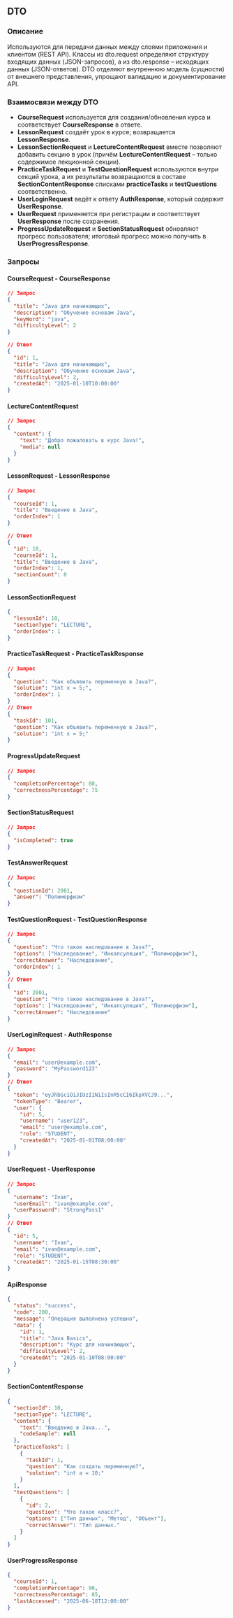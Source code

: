 ## DTO
### Описание
Используются для передачи данных между слоями приложения 
и клиентом (REST API). Классы из dto.request определяют 
структуру входящих данных (JSON-запросов), а из dto.response
– исходящих данных (JSON-ответов). DTO отделяют внутреннюю 
модель (сущности) от внешнего представления, упрощают 
валидацию и документирование API.

### Взаимосвязи между DTO
- **CourseRequest** используется для создания/обновления курса и соответствует **CourseResponse** в ответе.
- **LessonRequest** создаёт урок в курсе; возвращается **LessonResponse**.
- **LessonSectionRequest** и **LectureContentRequest** вместе позволяют добавить секцию в урок (причём **LectureContentRequest** – только содержимое лекционной секции).
- **PracticeTaskRequest** и **TestQuestionRequest** используются внутри секций урока, а их результаты возвращаются в составе **SectionContentResponse** списками **practiceTasks** и **testQuestions** соответственно.
- **UserLoginRequest** ведёт к ответу **AuthResponse**, который содержит **UserResponse**.
- **UserRequest** применяется при регистрации и соответствует **UserResponse** после сохранения.
- **ProgressUpdateRequest** и **SectionStatusRequest** обновляют прогресс пользователя; итоговый прогресс можно получить в **UserProgressResponse**.


### Запросы
#### CourseRequest - CourseResponse
```json 
// Запрос
{
  "title": "Java для начинающих",
  "description": "Обучение основам Java",
  "keyWord": "java",
  "difficultyLevel": 2
}

// Ответ
{
  "id": 1,
  "title": "Java для начинающих",
  "description": "Обучение основам Java",
  "difficultyLevel": 2,
  "createdAt": "2025-01-10T10:00:00"
}
```
#### LectureContentRequest
```json 
// Запрос 
{
  "content": {
    "text": "Добро пожаловать в курс Java!",
    "media": null
  }
}
```
#### LessonRequest - LessonResponse
```json 
// Запрос
{
  "courseId": 1,
  "title": "Введение в Java",
  "orderIndex": 1
}

// Ответ
{
  "id": 10,
  "courseId": 1,
  "title": "Введение в Java",
  "orderIndex": 1,
  "sectionCount": 0
}
```
#### LessonSectionRequest
```json
{
  "lessonId": 10,
  "sectionType": "LECTURE",
  "orderIndex": 1
}
```
#### PracticeTaskRequest - PracticeTaskResponse
```json 
// Запрос
{
  "question": "Как объявить переменную в Java?",
  "solution": "int x = 5;",
  "orderIndex": 1
}
// Ответ
{
  "taskId": 101,
  "question": "Как объявить переменную в Java?",
  "solution": "int x = 5;"
}
```
#### ProgressUpdateRequest
```json 
// Запрос
{
  "completionPercentage": 80,
  "correctnessPercentage": 75
}
```
#### SectionStatusRequest
```json 
// Запрос
{
  "isCompleted": true
}
```
#### TestAnswerRequest
```json 
// Запрос
{
  "questionId": 2001,
  "answer": "Полиморфизм"
}
```
#### TestQuestionRequest - TestQuestionResponse
```json 
// Запрос 
{
  "question": "Что такое наследование в Java?",
  "options": ["Наследование", "Инкапсуляция", "Полиморфизм"],
  "correctAnswer": "Наследование",
  "orderIndex": 1
}
// Ответ
{
  "id": 2001,
  "question": "Что такое наследование в Java?",
  "options": ["Наследование", "Инкапсуляция", "Полиморфизм"],
  "correctAnswer": "Наследование"
}
```
#### UserLoginRequest - AuthResponse
```json
// Запрос
{
  "email": "user@example.com",
  "password": "MyPassword123"
}
// Ответ
{
  "token": "eyJhbGciOiJIUzI1NiIsInR5cCI6IkpXVCJ9...",
  "tokenType": "Bearer",
  "user": {
    "id": 5,
    "username": "user123",
    "email": "user@example.com",
    "role": "STUDENT",
    "createdAt": "2025-01-01T08:00:00"
  }
}
```
#### UserRequest - UserResponse
```json 
// Запрос 
{
  "username": "Ivan",
  "userEmail": "ivan@example.com",
  "userPassword": "StrongPass1"
}
// Ответ
{
  "id": 5,
  "username": "Ivan",
  "email": "ivan@example.com",
  "role": "STUDENT",
  "createdAt": "2025-01-15T08:30:00"
}
```
#### ApiResponse
```json 
{
  "status": "success",
  "code": 200,
  "message": "Операция выполнена успешно",
  "data": {
    "id": 1,
    "title": "Java Basics",
    "description": "Курс для начинающих",
    "difficultyLevel": 2,
    "createdAt": "2025-01-10T08:00:00"
  }
}
```
#### SectionContentResponse
```json 
{
  "sectionId": 10,
  "sectionType": "LECTURE",
  "content": {
    "text": "Введение в Java...",
    "codeSample": null
  },
  "practiceTasks": [
    {
      "taskId": 1,
      "question": "Как создать переменную?",
      "solution": "int a = 10;"
    }
  ],
  "testQuestions": [
    {
      "id": 2,
      "question": "Что такое класс?",
      "options": ["Тип данных", "Метод", "Объект"],
      "correctAnswer": "Тип данных."
    }
  ]
}
```
#### UserProgressResponse
```json 
{
  "courseId": 1,
  "completionPercentage": 90,
  "correctnessPercentage": 85,
  "lastAccessed": "2025-06-18T12:00:00"
}
```